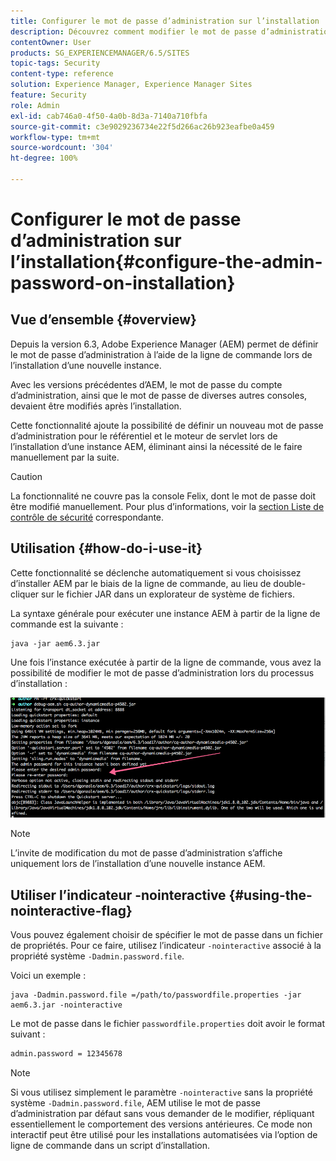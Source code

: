 ```yaml
---
title: Configurer le mot de passe d’administration sur l’installation
description: Découvrez comment modifier le mot de passe d’administration lors de l’installation d’Adobe Experience Manager.
contentOwner: User
products: SG_EXPERIENCEMANAGER/6.5/SITES
topic-tags: Security
content-type: reference
solution: Experience Manager, Experience Manager Sites
feature: Security
role: Admin
exl-id: cab746a0-4f50-4a0b-8d3a-7140a710fbfa
source-git-commit: c3e9029236734e22f5d266ac26b923eafbe0a459
workflow-type: tm+mt
source-wordcount: '304'
ht-degree: 100%

---
```


# Configurer le mot de passe d’administration sur l’installation{#configure-the-admin-password-on-installation}

## Vue d’ensemble {#overview}

Depuis la version 6.3, Adobe Experience Manager (AEM) permet de définir le mot de passe d’administration à l’aide de la ligne de commande lors de l’installation d’une nouvelle instance.

Avec les versions précédentes d’AEM, le mot de passe du compte d’administration, ainsi que le mot de passe de diverses autres consoles, devaient être modifiés après l’installation.

Cette fonctionnalité ajoute la possibilité de définir un nouveau mot de passe d’administration pour le référentiel et le moteur de servlet lors de l’installation d’une instance AEM, éliminant ainsi la nécessité de le faire manuellement par la suite.

>[!CAUTION]
>
>La fonctionnalité ne couvre pas la console Felix, dont le mot de passe doit être modifié manuellement. Pour plus d’informations, voir la [section Liste de contrôle de sécurité](/help/sites-administering/security-checklist.md#change-default-passwords-for-the-aem-and-osgi-console-admin-accounts) correspondante.

## Utilisation {#how-do-i-use-it}

Cette fonctionnalité se déclenche automatiquement si vous choisissez d’installer AEM par le biais de la ligne de commande, au lieu de double-cliquer sur le fichier JAR dans un explorateur de système de fichiers.

La syntaxe générale pour exécuter une instance AEM à partir de la ligne de commande est la suivante :

```shell
java -jar aem6.3.jar
```

Une fois l’instance exécutée à partir de la ligne de commande, vous avez la possibilité de modifier le mot de passe d’administration lors du processus d’installation :

![chlimage_1-116](assets/chlimage_1-116a.png)

>[!NOTE]
>
>L’invite de modification du mot de passe d’administration s’affiche uniquement lors de l’installation d’une nouvelle instance AEM.

## Utiliser l’indicateur -nointeractive {#using-the-nointeractive-flag}

Vous pouvez également choisir de spécifier le mot de passe dans un fichier de propriétés. Pour ce faire, utilisez l’indicateur `-nointeractive` associé à la propriété système `-Dadmin.password.file`.

Voici un exemple :

```shell
java -Dadmin.password.file =/path/to/passwordfile.properties -jar aem6.3.jar -nointeractive
```

Le mot de passe dans le fichier `passwordfile.properties` doit avoir le format suivant :

```xml
admin.password = 12345678
```

>[!NOTE]
>
>Si vous utilisez simplement le paramètre `-nointeractive` sans la propriété système `-Dadmin.password.file`, AEM utilise le mot de passe d’administration par défaut sans vous demander de le modifier, répliquant essentiellement le comportement des versions antérieures. Ce mode non interactif peut être utilisé pour les installations automatisées via l’option de ligne de commande dans un script d’installation.

